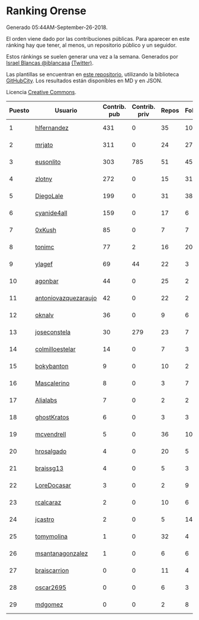 # Ranking Orense

Generado 05:44AM-September-26-2018.

El orden viene dado por las contribuciones públicas. Para aparecer en este ránking hay que tener, al menos, un repositorio público y un seguidor.

Estos ránkings se suelen generar una vez a la semana. Generados por [Israel Blancas @iblancasa](https://github.com/iblancasa/) [(Twitter)](https://twitter.com/iblancasa).

Las plantillas se encuentran en [este repositorio](https://github.com/iblancasa/GH-Spanish-Ranking), utilizando la biblioteca [GitHubCity](https://github.com/iblancasa/GitHubCity). Los resultados están disponibles en MD y en JSON.

Licencia [Creative Commons](https://creativecommons.org/licenses/by/4.0/).

| Puesto   |  Usuario  | Contrib. pub | Contrib. priv |Repos| Followers | Desde |  Avatar  |
|----------|-----------|--------------|---------------|-----|-----------|-------|----------|
|1|[hlfernandez](https://github.com/hlfernandez)|431|0|35|10|2013-01-31|![hlfernandez]()|
|2|[mrjato](https://github.com/mrjato)|311|0|24|27|2013-01-31|![mrjato]()|
|3|[eusonlito](https://github.com/eusonlito)|303|785|51|45|2011-03-01|![eusonlito]()|
|4|[zlotny](https://github.com/zlotny)|272|0|15|31|2013-12-10|![zlotny]()|
|5|[DiegoLale](https://github.com/DiegoLale)|199|0|31|38|2014-01-07|![DiegoLale]()|
|6|[cyanide4all](https://github.com/cyanide4all)|159|0|17|6|2015-10-13|![cyanide4all]()|
|7|[0xKush](https://github.com/0xKush)|85|0|7|7|2014-10-26|![0xKush]()|
|8|[tonimc](https://github.com/tonimc)|77|2|16|20|2011-04-25|![tonimc]()|
|9|[ylagef](https://github.com/ylagef)|69|44|22|3|2015-11-24|![ylagef]()|
|10|[agonbar](https://github.com/agonbar)|44|0|25|2|2012-03-19|![agonbar]()|
|11|[antoniovazquezaraujo](https://github.com/antoniovazquezaraujo)|42|0|22|2|2011-08-17|![antoniovazquezaraujo]()|
|12|[oknalv](https://github.com/oknalv)|36|0|9|6|2014-12-05|![oknalv]()|
|13|[joseconstela](https://github.com/joseconstela)|30|279|23|7|2014-01-13|![joseconstela]()|
|14|[colmilloestelar](https://github.com/colmilloestelar)|14|0|7|3|2015-10-13|![colmilloestelar]()|
|15|[bokybanton](https://github.com/bokybanton)|9|0|10|2|2012-08-09|![bokybanton]()|
|16|[Mascalerino](https://github.com/Mascalerino)|8|0|3|7|2014-12-05|![Mascalerino]()|
|17|[Alialabs](https://github.com/Alialabs)|7|0|2|2|2018-05-11|![Alialabs]()|
|18|[ghostKratos](https://github.com/ghostKratos)|6|0|3|3|2012-03-02|![ghostKratos]()|
|19|[mcvendrell](https://github.com/mcvendrell)|5|0|36|10|2012-06-18|![mcvendrell]()|
|20|[hrosalgado](https://github.com/hrosalgado)|4|0|20|5|2014-11-24|![hrosalgado]()|
|21|[braissg13](https://github.com/braissg13)|4|0|5|3|2016-11-03|![braissg13]()|
|22|[LoreDocasar](https://github.com/LoreDocasar)|3|0|2|9|2014-12-03|![LoreDocasar]()|
|23|[rcalcaraz](https://github.com/rcalcaraz)|2|0|10|6|2013-10-24|![rcalcaraz]()|
|24|[jcastro](https://github.com/jcastro)|2|0|5|14|2010-01-26|![jcastro]()|
|25|[tomymolina](https://github.com/tomymolina)|1|0|32|4|2012-01-06|![tomymolina]()|
|26|[msantanagonzalez](https://github.com/msantanagonzalez)|1|0|6|6|2014-09-22|![msantanagonzalez]()|
|27|[braiscarrion](https://github.com/braiscarrion)|0|0|11|4|2013-12-29|![braiscarrion]()|
|28|[oscar2695](https://github.com/oscar2695)|0|0|6|3|2013-10-24|![oscar2695]()|
|29|[mdgomez](https://github.com/mdgomez)|0|0|2|8|2014-11-26|![mdgomez]()|
